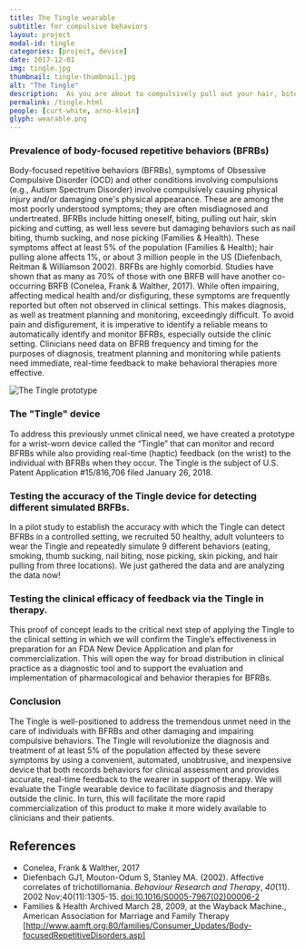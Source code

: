 ```yaml
---
title: The Tingle wearable
subtitle: for compulsive behaviors
layout: project
modal-id: tingle
categories: [project, device]
date: 2017-12-01
img: tingle.jpg
thumbnail: tingle-thumbnail.jpg
alt: "The Tingle"
description:  As you are about to compulsively pull out your hair, bite your nails, or engage in some other body-focused repetitive behavior, you feel a tingle on your wrist. Then a notification is sent to an online dashboard.  This information helps you to be mindful of your behavior as part of a behavior modification therapy, and helps your therapist monitor your progress.  This is the rationale behind building the Tingle and applying for a patent.  <b>We have just run a pilot study and are preparing for a clinical trial</b>.
permalink: /tingle.html
people: [curt-white, arno-klein]
glyph: wearable.png
---
```


### Prevalence of body-focused repetitive behaviors (BFRBs)
Body-focused repetitive behaviors (BFRBs), symptoms of Obsessive Compulsive Disorder (OCD) 
and other conditions involving compulsions (e.g., Autism Spectrum Disorder) involve compulsively 
causing physical injury and/or damaging one's physical appearance. 
These are among the most poorly understood symptoms; they are often misdiagnosed and undertreated. 
BFRBs include hitting oneself, biting, pulling out hair, skin picking and cutting, as well less severe 
but damaging behaviors such as nail biting, thumb sucking, and nose picking (Families & Health). 
These symptoms affect at least 5% of the population (Families & Health); 
hair pulling alone affects 1%, or about 3 million people 
in the US (Diefenbach, Reitman & Williamson 2002). BRFBs are highly comorbid.
Studies have shown that as many as 70% of those with one BRFB will have another co-occurring BRFB 
(Conelea, Frank & Walther, 2017).  While often impairing, affecting medical health and/or disfiguring, 
these symptoms are frequently reported but often not observed in clinical settings. 
This makes diagnosis, as well as treatment planning and monitoring, exceedingly difficult. 
To avoid pain and disfigurement, it is imperative to identify a reliable means to automatically identify and monitor 
BFRBs, especially outside the clinic setting. Clinicians need data on BFRB frequency and timing for the purposes 
of diagnosis, treatment planning and monitoring while patients need immediate, real-time feedback to make behavioral 
therapies more effective. 

<img class="img-responsive img-centered" alt="The Tingle prototype" src="{{ site.baseurl }}/assets/img/projects/tingle-post-graphic1.jpg">

### The "Tingle" device
To address this previously unmet clinical need, we have created a prototype for a wrist-worn device called 
the “Tingle” that can monitor and record BFRBs while also providing real-time (haptic) feedback (on the wrist) 
to the individual with BFRBs when they occur. The Tingle is the subject of U.S. Patent Application #15/816,706 
filed January 26, 2018. 

### Testing the accuracy of the Tingle device for detecting different simulated BRFBs.
In a pilot study to establish the accuracy with which the Tingle can detect BFRBs in a 
controlled setting, we recruited 50 healthy, adult volunteers to wear the Tingle and repeatedly simulate 9 
different behaviors (eating, smoking, thumb sucking, nail biting, nose picking, skin picking, and hair pulling 
from three locations). We just gathered the data and are analyzing the data now! 

### Testing the clinical efficacy of feedback via the Tingle in therapy.
This proof of concept leads to the critical next 
step of applying the Tingle to the clinical setting in which we will confirm the Tingle’s effectiveness 
in preparation for an FDA New Device Application and plan for commercialization. 
This will open the way for broad distribution in clinical practice as a diagnostic tool and to support 
the evaluation and implementation of pharmacological and behavior therapies for BFRBs.

### Conclusion ### 
The Tingle is well-positioned to address the tremendous unmet need in the care of individuals with BFRBs 
and other damaging and impairing compulsive behaviors. The Tingle will revolutionize the diagnosis and treatment 
of at least 5% of the population affected by these severe symptoms by using a convenient, automated, unobtrusive, 
and inexpensive device that both records behaviors for clinical assessment and provides accurate, 
real-time feedback to the wearer in support of therapy. We will evaluate 
the Tingle wearable device to facilitate diagnosis and therapy outside the clinic. 
In turn, this will facilitate the more rapid commercialization of this product to make it more widely available 
to clinicians and their patients.

## References
- Conelea, Frank & Walther, 2017
- Diefenbach GJ1, Mouton-Odum S, Stanley MA. (2002). Affective correlates of trichotillomania. *Behaviour Research and Therapy*, *40*(11). 2002 Nov;40(11):1305-15. <a href="https://dx.doi.org/10.1016/S0005-7967(02)00006-2">doi:10.1016/S0005-7967(02)00006-2</a>
- Families & Health Archived March 28, 2009, at the Wayback Machine., American Association for Marriage and Family Therapy [http://www.aamft.org:80/families/Consumer_Updates/Body-focusedRepetitiveDisorders.asp]